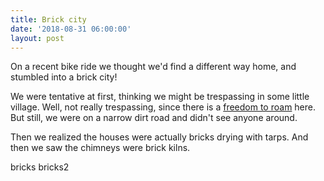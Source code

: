 ```yaml
---
title: Brick city
date: '2018-08-31 06:00:00'
layout: post
---
```


On a recent bike ride we thought we'd find a different way home, and stumbled into a brick city!

We were tentative at first, thinking we might be trespassing in some little village. Well, not really trespassing, since there is a [freedom to roam](https://reverdecer.annalisagross.com/2018/07/22/the-right-to-roam/) here. But still, we were on a narrow dirt road and didn't see anyone around.

Then we realized the houses were actually bricks drying with tarps. And then we saw the chimneys were brick kilns.

bricks
bricks2
